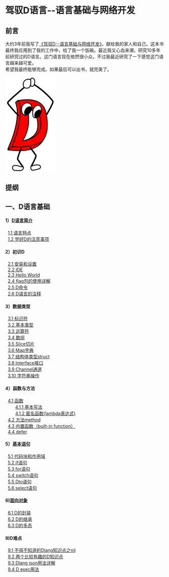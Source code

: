 # 驾驭D语言--语言基础与网络开发
## 前言
  大约3年前我写了[《驾驭D--语言基础与网络开发》](https://github.com/sunnyDcms/Dbook)，献给我的家人和自己。这本书最终我应用到了我的工作中，给了我一个饭碗。最近我又心血来潮，研究10多年前研究过的D语言。这门语言现在依然很小众，不过我最近研究了一下感觉这门语言越来越可爱。<br />希望我最终能够完成。如果最后可以出书，就完美了。

![Dlang](./D_lang_base/D.png)

## 提纲
## 一、D语言基础 
#### 1）[D语言简介](./D_lang_base/01.md) 
&nbsp;&nbsp;[1.1 语言特点](./D_lang_base/01.1.md)<br />
&nbsp;&nbsp;[1.2 学好D的注意事项](./D_lang_base/01.2.md)<br />
#### 2）初识D 
&nbsp;&nbsp;[2.1 安装和设置](./D_lang_base/02.1.md) <br />
&nbsp;&nbsp;[2.2 IDE](./D_lang_base/02.2.md)<br />
&nbsp;&nbsp;[2.3 Hello World](./D_lang_base/02.3.md)<br />
&nbsp;&nbsp;[2.4 flag包的使用详解](./D_lang_base/02.4.md)<br />
&nbsp;&nbsp;[2.5 D命令](./D_lang_base/02.5.md)<br />
&nbsp;&nbsp;[2.6 D语言的注释](./D_lang_base/02.6.md)<br />
#### 3）数据类型
&nbsp;&nbsp;[3.1 标识符](./D_lang_base/03.1.md) <br />
&nbsp;&nbsp;[3.2 基本类型](./D_lang_base/03.2.md)<br />
&nbsp;&nbsp;[3.3 运算符](./D_lang_base/03.3.md)<br />
&nbsp;&nbsp;[3.4 数组](./D_lang_base/03.4.md)<br />
&nbsp;&nbsp;[3.5 Slice切片](./D_lang_base/03.5.md)<br />
&nbsp;&nbsp;[3.6 Map字典](./D_lang_base/03.6.md)<br />
&nbsp;&nbsp;[3.7 结构体类型struct](./D_lang_base/03.7.md)<br />
&nbsp;&nbsp;[3.8 Interface接口](./D_lang_base/03.8.md)<br />
&nbsp;&nbsp;[3.9 Channel通道](./D_lang_base/03.9.md)<br />
&nbsp;&nbsp;[3.10 字符串操作](./D_lang_base/03.10.md)<br />
#### 4）函数与方法
&nbsp;&nbsp;[4.1 函数](./D_lang_base/04.1.md)<br />
&nbsp;&nbsp;&nbsp;&nbsp;&nbsp;&nbsp;&nbsp;&nbsp;[4.1.1 基本写法](./D_lang_base/04.1.1.md)<br />
&nbsp;&nbsp;&nbsp;&nbsp;&nbsp;&nbsp;&nbsp;&nbsp;[4.1.2 匿名函数(lambda表达式)](./D_lang_base/04.1.2.md)<br />
&nbsp;&nbsp;[4.2 方法method](./D_lang_base/04.2.md)<br />
&nbsp;&nbsp;[4.3 内置函数（built-in function）](./D_lang_base/04.3.md)<br />
&nbsp;&nbsp;[4.4 defer](./D_lang_base/04.4.md)<br />
#### 5）[基本语句](./D_lang_base/05.md) 
&nbsp;&nbsp;[5.1 代码块和作用域](./D_lang_base/05.1.md)<br />
&nbsp;&nbsp;[5.2 if语句](./D_lang_base/05.2.md)<br />
&nbsp;&nbsp;[5.3 for语句](./D_lang_base/05.3.md)<br />
&nbsp;&nbsp;[5.4 switch语句](./D_lang_base/05.4.md)<br />
&nbsp;&nbsp;[5.5 Dto语句](./D_lang_base/05.5.md)<br />
&nbsp;&nbsp;[5.6 select语句](./D_lang_base/05.6.md)<br />
#### 6)[面向对象](./D_lang_base/06.md) <br />
&nbsp;&nbsp;[6.1 D的封装](./D_lang_base/06.1.md)<br />
&nbsp;&nbsp;[6.2 D的继承](./D_lang_base/06.2.md)<br />
&nbsp;&nbsp;[6.3 D的多态](./D_lang_base/06.3.md)<br />
#### 9)D难点
&nbsp;&nbsp;[9.1 不得不知道的Dlang知识点之nil](./D_lang_base/09.1.1.md)<br />
&nbsp;&nbsp;[9.2 两个比较有趣的D知识点](./D_lang_base/09.1.2.md)<br />
&nbsp;&nbsp;[9.3 Dlang json用法详解](./D_lang_base/09.1.3.md)<br />
&nbsp;&nbsp;[9.4 D exec用法](./D_lang_base/09.1.4.md)<br />
